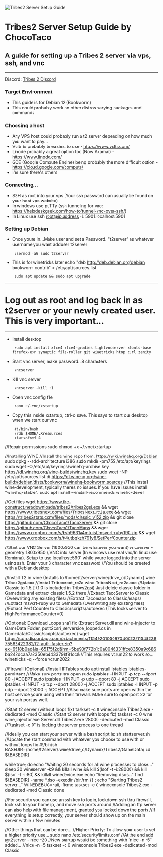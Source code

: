 ![Tribes2 Server Setup Guide](https://cdn.discordapp.com/attachments/521797012014759970/678460505597149214/TacoServer.png)

# Tribes2 Server Setup Guide by ChocoTaco
## A guide for setting up a Tribes 2 server via vps, ssh, and vnc

---

Discord: [Tribes 2 Discord](https://discord.gg/Y4muNvF)

### Target Environment
 - This guide is for Debian 12 (Bookworm)
 - This could probably work on other distros varying packages and commands

### Choosing a host
 - Any VPS host could probably run a t2 server depending on how much you want to pay...
 - Vultr is probably to easiest to use - https://www.vultr.com/
 - Linode probably a great option too (Now Akamai) - https://www.linode.com/
 - GCE (Google Compute Engine) being probably the more difficult option - https://cloud.google.com/compute/
 - I'm sure there's others

### Connecting...
 - SSH as root into your vps (Your ssh password can usually be found on your host vps website)
 - In windows use puTTy (ssh tunneling for vnc: https://helpdeskgeek.com/how-to/tunnel-vnc-over-ssh/)
 - In Linux use ssh root@ip.address -L 5901:localhost:5901

### Setting up Debian
 - Once youre in...Make user and set a Password. "t2server" as whatever username you want
		adduser t2server

		usermod -aG sudo t2server

 - This is for winetricks later
		echo "deb http://deb.debian.org/debian bookworm contrib" > /etc/apt/sources.list

		sudo apt update && sudo apt upgrade

---
# Log out as root and log back in as t2server or your newly created user. This is very important...
---

 - Install desktop

		sudo apt install xfce4 xfce4-goodies tightvncserver xfonts-base firefox-esr synaptic file-roller git winetricks htop curl zenity

 - Start vnc server, make password...8 characters

		vncserver

 - Kill vnc server

		vncserver -kill :1

 - Open vnc config file

		nano ~/.vnc/xstartup

 - Copy this inside xstartup, ctrl-o save. This says to start our desktop when we start our vnc

		#!/bin/bash
		xrdb $HOME/.Xresources
		startxfce4 &

//Repair permissions
sudo chmod +x ~/.vnc/xstartup

//Installing WINE
//Install the wine repo from: https://wiki.winehq.org/Debian
sudo dpkg --add-architecture i386
sudo mkdir -pm755 /etc/apt/keyrings
sudo wget -O /etc/apt/keyrings/winehq-archive.key https://dl.winehq.org/wine-builds/winehq.key
sudo wget -NP /etc/apt/sources.list.d/ https://dl.winehq.org/wine-builds/debian/dists/bookworm/winehq-bookworm.sources
//This install wine-development, typically theres no issues. If you have issues install "winehq-stable".
sudo apt install --install-recommends winehq-devel

//Get files
wget https://www.the-construct.net/downloads/tribes2/tribes2gsi.exe &&
wget https://www.tribesnext.com/files/TribesNext_rc2a.exe &&
wget https://tribes2stats.com/files/mods/classic_v152.zip &&
git clone https://github.com/ChocoTaco1/TacoServer &&
git clone https://github.com/ChocoTaco1/TacoMaps &&
wget https://www.dropbox.com/s/bvh9631a4mtuisf/msvcrt-ruby190.zip &&
wget https://www.dropbox.com/s/tt4utbqkzh791y8/SetPerfCounter.zip

//Start our VNC Server (1800x950 can be whatever you want)
vncserver -geometry 1800x950
//VNC into server (In windows use real vnc/In linux use Reminna). Setup to use localhost:5901 while youre logged into the server using ssh. Enter your 8 character vnc password
//You should be greeted with a Debian desktop

//Install T2 in wine (Installs to /home/t2server/.wine/drive_c/Dynamix)
wine Tribes2gsi.exe
//Install Tribesnext_rc2a
wine TribesNext_rc2a.exe
//Update Classic to 1.5.2 (1.0 is included in Tribes2gsi) Just delete classic folder in Gamedata and extract classic 1.5.2 there
//Extract TacoServer to Classic (Overwriting any existing files)
//Extract Tacomaps to Classic/maps/
//Extract msvcrt-ruby190 to Gamedata (Overwriting any existing files)
//Extract Perf Counter to Classic/scripts/autoexec (This locks server to HighPerformanceCounter=0)

//Optional: Download Loops sha1 fix (Extract Server.dll and wine-injector to GameData Folder, put t2csri_serverside_looped.cs in Gamedata/Classic/scripts/autoexec)
wget https://cdn.discordapp.com/attachments/1154920105097040023/1154923875562422382/t2-auth-faster.zip?ex=6518b0ad&is=65175f2d&hm=5be90f772b1c0a0046331ffce8350a9c686ba242dcaa7a2350ebd433798f81cc&
//This requires vcrun22 to work so...
winetricks -q --force vcrun2022

//Firewall (Optional)
//Install IPTables
sudo apt install iptables iptables-persistent
//Make sure ports are open
sudo iptables -I INPUT -p tcp --dport 80 -j ACCEPT
sudo iptables -I INPUT -p udp --dport 80 -j ACCEPT
sudo iptables -I INPUT -p tcp --dport 28000 -j ACCEPT
sudo iptables -I INPUT -p udp --dport 28000 -j ACCEPT
//Also make sure ports are open within the host service youre using with their firewall. Make sure to open port 22 for your ssh port as well.

//Start t2 server (without loops fix)
taskset -c 0 wineconsole Tribes2.exe -dedicated -mod Classic
//Start t2 server (with loops fix)
taskset -c 0 wine wine_injector.exe Server.dll Tribes2.exe 28000 -dedicated -mod Classic
//"taskset -c 0" is locking the server process to one thread

//Ideally you can start your server with a bash script ie: sh startserver.sh
//Update the start command with whatever you choose to use with or without loops fix
#!/bin/sh
BASEDIR=/home/t2server/.wine/drive_c/Dynamix/Tribes2/GameData/
cd ${BASEDIR}

while true; do
	echo "Waiting 30 seconds for all wine processes to close..."
    sleep 30
    wineserver -k9 && killall wine && kill $(lsof -t -i:28000) && kill $(lsof -t -i:80) && killall winedevice.exe
	echo "Removing dsos..."
    find ${BASEDIR} -name \*.dso -execdir /bin/rm {} \;
	echo "Starting Tribes2 server..."
    WINEDEBUG=-all,-fixme taskset -c 0 wineconsole Tribes2.exe -dedicated -mod Classic
done

//For security you can use an ssh key to login, lockdown ssh thru firewall, lock ssh to your home ip, and move ssh ports around
//Adding an ftp server can also help with file management, granted you locked down the ports
//If everything is setup correctly, your server should show up on the main server within a few minutes

//Other things that can be done...
//Higher Priorty: To allow your user to set a higher priority use...
sudo nano /etc/security/limits.conf
//At the end add
@t2server        -          nice          -20
//New startup would be something with "nice -n -5" added...
//nice -n -5 taskset -c 0 wineconsole Tribes2.exe -dedicated -mod Classic
